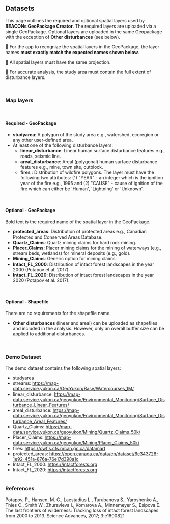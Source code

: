 ## Datasets
  
This page outlines the required and optional spatial layers used by **BEACONs GeoPackage Creator**. The required layers are uploaded via a single GeoPackage. Optional layers are uploaded in the same Geopackage with the exception of **Other disturbances** (see below).

📌 For the app to recognize the spatial layers in the GeoPackage, the layer names **must exactly match the expected names shown below.** 

📌 All spatial layers must have the same projection. 

📌 For accurate analysis, the study area must contain the full extent of disturbance layers.

<br> 

### Map layers 
<br>

#### Required - GeoPackage

- **studyarea**: A polygon of the study area e.g., watershed, ecoregion or any other user-defined area.
- At least one of the following disturbance layers:
  - **linear_disturbance**: Linear human surface disturbance features e.g., roads, seismic line. 
  - **areal_disturbance**: Areal (polygonal) human surface disturbance features e.g., mine, town site, cutblock. 
  - **fires** : Distribution of wildfire polygons. The layer must have the following two attributes: (1) "YEAR" - an integer  which is the ignition year of the fire e.g., 1995 and (2) "CAUSE" - cause of ignition of the fire which can either be 'Human', 'Lightning' or 'Unknown'.  
<br>

#### Optional - GeoPackage 

Bold text is the required name of the spatial layer in the GeoPackage.

- **protected_areas**: Distribution of protected areas e.g., Canadian Protected and Conserved Areas Database. 
- **Quartz_Claims**: Quartz mining claims for hard rock mining. 
- **Placer_Claims**: Placer mining claims for the mining of waterways (e.g., stream beds, wetlands) for mineral deposits (e.g., gold).
- **Mining_Claims**: Generic option for mining claims.
- **Intact_FL_2000**: Distribution of intact forest landscapes in the year 2000 (Potapov et al. 2017).
- **Intact_FL_2020**: Distribution of intact forest landscapes in the year 2020 (Potapov et al. 2017).
<br>

#### Optional - Shapefile

There are no requirements for the shapefile name.

- **Other disturbances** (linear and areal) can be uploaded as shapefiles and included in the analysis. However, only an overall buffer size can be applied to additional disturbances.
<br>

### Demo Dataset

The demo dataset contains the following spatial layers: 

- studyarea 
- streams: https://map-data.service.yukon.ca/GeoYukon/Base/Watercourses_1M/
- linear_disturbance: https://map-data.service.yukon.ca/geoyukon/Environmental_Monitoring/Surface_Disturbance_Linear_Features/
- areal_disturbance: https://map-data.service.yukon.ca/geoyukon/Environmental_Monitoring/Surface_Disturbance_Areal_Features/
- Quartz_Claims: https://map-data.service.yukon.ca/geoyukon/Mining/Quartz_Claims_50k/
- Placer_Claims: https://map-data.service.yukon.ca/geoyukon/Mining/Placer_Claims_50k/
- fires: https://cwfis.cfs.nrcan.gc.ca/datamart
- protected_areas: https://open.canada.ca/data/en/dataset/6c343726-1e92-451a-876a-76e17d398a1c
- Intact_FL_2000: https://intactforests.org
- Intact_FL_2020:  https://intactforests.org
<br><br>

### References

Potapov, P., Hansen, M. C., Laestadius L., Turubanova S., Yaroshenko A., Thies C., Smith W., Zhuravleva I., Komarova A., Minnemeyer S., Esipova E. The last frontiers of wilderness: Tracking loss of intact forest landscapes from 2000 to 2013. Science Advances, 2017; 3:e1600821
